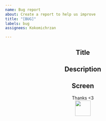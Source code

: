 ```yaml
---
name: Bug report
about: Create a report to help us improve
title: "[BUG]"
labels: bug
assignees: Kokomichrzan

---
```


<div align=center>

## Title</br>

## Description</br>

## Screen</br>

Thanks <3</br>
<img height=50px src="https://github.com/Kokomichrzan/Kokomichrzan-Repo-Template/blob/Info/Assets/Thanks.gif"></img>
</div>
